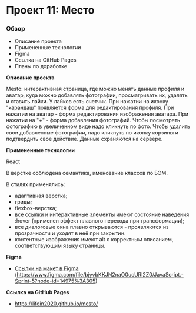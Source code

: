 # Проект 11: Место
### Обзор

* Описание проекта
* Примененные технологии
* Figma
* Ссылка  на GitHub Pages
* Планы по доработке

**Описание проекта**

Mesto: интерактивная страница, где можно менять данные профиля и аватар, куда можно добавлять фотографии, просматривать их, удалять и ставить лайки. У лайков есть счетчик.
При нажатии на иконку "карандаш" появляется форма для редактирования профиля. При нажатии на аватар - форма редактирования изображения аватара. При нажатии на "+" - форма добавления фотографий. Чтобы посмотреть фотографию в увеличенном виде надо кликнуть по фото. Чтобы удалить свои добавленные фотографии, надо кликнуть по иконку корзины и подтвердить свое действие.
Данные схраняются на сервере.


**Примененные технологии**

React

В верстке соблюдена семантика, именование классов по БЭМ. 

В стилях применялись:
* адаптивная верстка;
* гриды;
* flexbox-верстка;
* все ссылки и интерактивные элементы имеют состояние наведения :hover (применен эффект плавного перехода при трансформации);
* все диалоговые окна плавно открываются - проявляются из прозрачности и уходят в неё при закрытии.
* контентные изображения имеют alt с корректным описанием, соответствующим языку страницы.

**Figma**

* [Ссылки на макет в Figma](https://www.figma.com/file/2cn9N9jSkmxD84oJik7xL7/JavaScript.-Sprint-4?node-id=0%3A1) (https://www.figma.com/file/bjyvbKKJN2naO0ucURl2Z0/JavaScript.-Sprint-5?node-id=14975%3A305)

**Ссылка  на GitHub Pages**

*  https://lifein2020.github.io/mesto/


